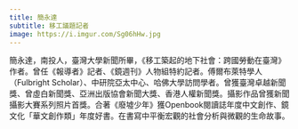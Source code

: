 ```yaml
---
title: 簡永達
subtitle: 移工議題記者
image: https://i.imgur.com/Sg06hHw.jpg
---
```

簡永達，南投人，臺灣大學新聞所畢，《移工築起的地下社會：跨國勞動在臺灣》作者。曾任《報導者》記者、《鏡週刊》人物組特約記者。傅爾布萊特學人（Fulbright Scholar）、中研院亞太中心、哈佛大學訪問學者。曾獲臺灣卓越新聞獎、曾虛白新聞獎、亞洲出版協會新聞大獎、香港人權新聞獎。攝影作品曾獲新聞攝影大賽系列照片首獎。合著《廢墟少年》獲Openbook閱讀誌年度中文創作、鏡文化「華文創作類」年度好書。在書寫中平衡宏觀的社會分析與微觀的生命故事。